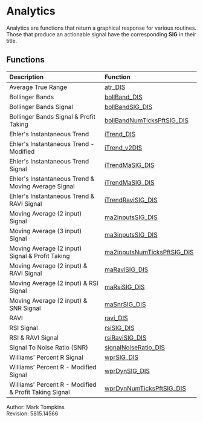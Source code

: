 # Analytics #
Analytics are functions that return a graphical response for various routines.    
Those that produce an actionable signal have the corresponding **SIG** in their title.

## Functions ##
| Description | Function |
|:-----|:-----|
|Average True Range| [atr_DIS](https://github.com/mtompkins/openAlgo/tree/master/Matlab/Functions/Analytics/atr_DIS)|
|Bollinger Bands|[bollBand_DIS](https://github.com/mtompkins/openAlgo/tree/master/Matlab/Functions/Analytics/bollBand_DIS)|
|Bollinger Bands Signal|[bollBandSIG_DIS](https://github.com/mtompkins/openAlgo/tree/master/Matlab/Functions/Analytics/bollBandSIG_DIS)|
|Bollinger Bands Signal & Profit Taking|[bollBandNumTicksPftSIG_DIS](https://github.com/mtompkins/openAlgo/tree/master/Matlab/Functions/Analytics/bollBandNumTicksPftSIG_DIS)|
|Ehler's Instantaneous Trend|[iTrend_DIS](https://github.com/mtompkins/openAlgo/tree/master/Matlab/Functions/Analytics/iTrend_DIS)|
|Ehler's Instantaneous Trend - Modified|[iTrend_v2DIS](https://github.com/mtompkins/openAlgo/tree/master/Matlab/Functions/Analytics/iTrend_v2DIS)
|Ehler's Instantaneous Trend Signal|[iTrendMaSIG_DIS](https://github.com/mtompkins/openAlgo/tree/master/Matlab/Functions/Analytics/iTrendMaSIG_DIS)|
|Ehler's Instantaneous Trend & Moving Average Signal|[iTrendMaSIG_DIS](https://github.com/mtompkins/openAlgo/tree/master/Matlab/Functions/Analytics/iTrendMaSIG_DIS)|
|Ehler's Instantaneous Trend & RAVI Signal|[iTrendRaviSIG_DIS](https://github.com/mtompkins/openAlgo/tree/master/Matlab/Functions/Analytics/iTrendRaviSIG_DIS)|
|Moving Average (2 input) Signal|[ma2inputsSIG_DIS](https://github.com/mtompkins/openAlgo/tree/master/Matlab/Functions/Analytics/ma2inputsSIG_DIS)|
|Moving Average (3 input) Signal|[ ma3inputsSIG_DIS](https://github.com/mtompkins/openAlgo/tree/master/Matlab/Functions/Analytics/ma3inputsSIG_DIS)|
|Moving Average (2 input) Signal & Profit Taking|[ ma2inputsNumTicksPftSIG_DIS](https://github.com/mtompkins/openAlgo/tree/master/Matlab/Functions/Analytics/ma2inputsNumTicksPftSIG_DIS)|
|Moving Average (2 input) & RAVI Signal|[maRaviSIG_DIS](https://github.com/mtompkins/openAlgo/tree/master/Matlab/Functions/Analytics/maRaviSIG_DIS)|
|Moving Average (2 input) & RSI Signal|[maRsiSIG_DIS](https://github.com/mtompkins/openAlgo/tree/master/Matlab/Functions/Analytics/maRsiSIG_DIS)|
|Moving Average (2 input) & SNR Signal|[maSnrSIG_DIS](https://github.com/mtompkins/openAlgo/tree/master/Matlab/Functions/Analytics/maSnrSIG_DIS)|
|RAVI|[ ravi_DIS](https://github.com/mtompkins/openAlgo/tree/master/Matlab/Functions/Analytics/ravi_DIS)|
|RSI Signal|[rsiSIG_DIS](https://github.com/mtompkins/openAlgo/tree/master/Matlab/Functions/Analytics/rsiSIG_DIS)|
|RSI & RAVI Signal|[rsiRaviSIG_DIS](https://github.com/mtompkins/openAlgo/tree/master/Matlab/Functions/Analytics/rsiRaviSIG_DIS)|
|Signal To Noise Ratio (SNR)|[signalNoiseRatio_DIS](https://github.com/mtompkins/openAlgo/tree/master/Matlab/Functions/Analytics/signalNoiseRatio_DIS)|
|Williams' Percent R Signal|[wprSIG_DIS](https://github.com/mtompkins/openAlgo/tree/master/Matlab/Functions/Analytics/wprSIG_DIS)|
|Williams' Percent R - Modified Signal|[wprDynSIG_DIS](https://github.com/mtompkins/openAlgo/tree/master/Matlab/Functions/Analytics/wprDynSIG_DIS)|
|Williams' Percent R - Modified & Profit Taking Signal|[wprDynNumTicksPftSIG_DIS](https://github.com/mtompkins/openAlgo/tree/master/Matlab/Functions/Analytics/wprDynNumTicksPftSIG_DIS)|


Author:			Mark Tompkins  
Revision:		5815.14566
